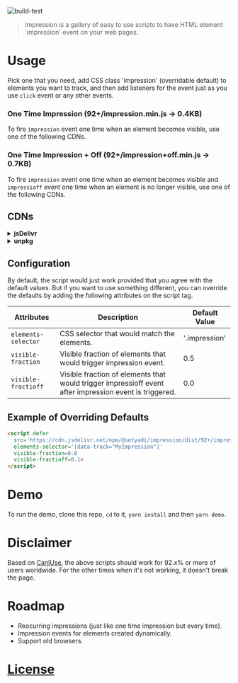 ![build-test](https://github.com/styd/impression/workflows/build-test/badge.svg)

> Impression is a gallery of easy to use scripts to have HTML element 'impression' event on your
> web pages.

# Usage

Pick one that you need, add CSS class 'impression' (overridable default) to elements you want to
track, and then add listeners for the event just as you use `click` event or any other events.

### One Time Impression (92+/impression.min.js -> 0.4KB)

To fire `impression` event one time when an element becomes visible, use one of the following CDNs.

### One Time Impression + Off (92+/impression+off.min.js -> 0.7KB)

To fire `impression` event one time when an element becomes visible and `impressioff` event one time
when an element is no longer visible, use one of the following CDNs.

## CDNs

<details>
  <summary><b>jsDelivr</b></summary>

```html
<script defer src='https://cdn.jsdelivr.net/npm/@setyadi/impression/dist/92+/impression.min.js'></script>
```

```html
<script defer src='https://cdn.jsdelivr.net/npm/@setyadi/impression/dist/92+/impression+off.min.js'></script>
```

</details>

<details>
  <summary><b>unpkg</b></summary>


```html
<script defer src='https://unpkg.com/@setyadi/impression/dist/92+/impression.min.js'></script>
```

```html
<script defer src='https://unpkg.com/@setyadi/impression/dist/92+/impression+off.min.js'></script>
```

</details>


## Configuration

By default, the script would just work provided that you agree with the default values. But if you
want to use something different, you can override the defaults by adding the following attributes on
the script tag.

| Attributes         | Description                                                                                            | Default Value |
|--------------------|--------------------------------------------------------------------------------------------------------|---------------|
|`elements-selector` | CSS selector that would match the elements.                                                            | '.impression' |
|`visible-fraction`  | Visible fraction of elements that would trigger impression event.                                      | 0.5           |
|`visible-fractioff` | Visible fraction of elements that would trigger impressioff event after impression event is triggered. | 0.0           |

## Example of Overriding Defaults

```html
<script defer
  src='https://cdn.jsdelivr.net/npm/@setyadi/impression/dist/92+/impression+off.min.js'
  elements-selector='[data-track="MyImpression"]'
  visible-fraction=0.8
  visible-fractioff=0.1>
</script>
```


# Demo

To run the demo, clone this repo, `cd` to it, `yarn install` and then `yarn demo`.


# Disclaimer

Based on [CanIUse](https://www.caniuse.com), the above scripts should work for 92.x% or more of users
worldwide. For the other times when it's not working, it doesn't break the page.


# Roadmap

- Reocurring impressions (just like one time impression but every time).
- Impression events for elements created dynamically.
- Support old browsers.


# [License](LICENSE)

